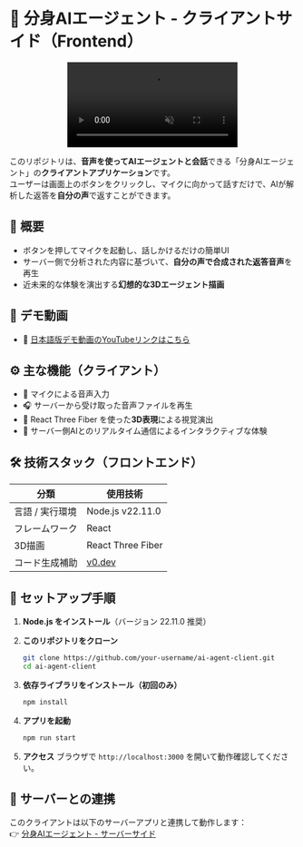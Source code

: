# 🧠 分身AIエージェント - クライアントサイド（Frontend）

<div style="display: flex; justify-content: center;">
    <video controls src="https://github.com/user-attachments/assets/91f5082e-8054-4e4d-974d-65f6d2d1c68b" muted="true"></video>
</div>

このリポジトリは、**音声を使ってAIエージェントと会話**できる「分身AIエージェント」の**クライアントアプリケーション**です。  
ユーザーは画面上のボタンをクリックし、マイクに向かって話すだけで、AIが解析した返答を**自分の声**で返すことができます。


## 📌 概要

- ボタンを押してマイクを起動し、話しかけるだけの簡単UI
- サーバー側で分析された内容に基づいて、**自分の声で合成された返答音声**を再生
- 近未来的な体験を演出する**幻想的な3Dエージェント描画**


## 🎥 デモ動画

- 🔗 [日本語版デモ動画のYouTubeリンクはこちら](https://youtu.be/dwX0WjToQKA?si=FqRIrqx9qAHPU2Sb)


## ⚙️ 主な機能（クライアント）

- 🎤 マイクによる音声入力
- 🎧 サーバーから受け取った音声ファイルを再生
- 🌌 React Three Fiber を使った**3D表現**による視覚演出
- 🧠 サーバー側AIとのリアルタイム通信によるインタラクティブな体験


## 🛠️ 技術スタック（フロントエンド）

| 分類           | 使用技術                      |
|----------------|-------------------------------|
| 言語 / 実行環境 | Node.js v22.11.0              |
| フレームワーク | React                         |
| 3D描画         | React Three Fiber             |
| コード生成補助 | [v0.dev](https://v0.dev)      |


## 🚀 セットアップ手順

1. **Node.js をインストール**（バージョン 22.11.0 推奨）

2. **このリポジトリをクローン**
    ```bash
    git clone https://github.com/your-username/ai-agent-client.git
    cd ai-agent-client
    ```

3. **依存ライブラリをインストール（初回のみ）**
    ```bash
    npm install
    ```

4. **アプリを起動**
    ```bash
    npm run start
    ```

5. **アクセス**
ブラウザで `http://localhost:3000` を開いて動作確認してください。


## 🔗 サーバーとの連携

このクライアントは以下のサーバーアプリと連携して動作します：  
👉 [分身AIエージェント - サーバーサイド](https://github.com/ShinjoSato/ai-agent-server)
